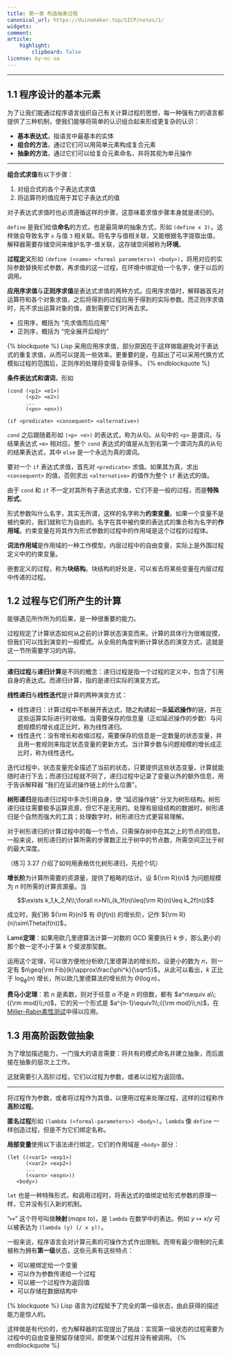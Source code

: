 ```yaml
---
title: 第一章 构造抽象过程
canonical_url: https://duinomaker.top/SICP/notes/1/
widgets:
comment:
article:
    highlight:
        clipboard: false
license: by-nc-sa
---
```


---

## 1.1 程序设计的基本元素

<div class="foreword">

为了让我们能通过程序语言组织自己有关计算过程的思想，每一种强有力的语言都提供了三种机制，使我们能够将简单的认识组合起来形成更复杂的认识：

- **基本表达式**，指语言中最基本的实体
- **组合的方法**，通过它们可以用简单元素构成复合元素
- **抽象的方法**，通过它们可以给复合元素命名，并将其视为单元操作

</div>

---

**组合式求值**有以下步骤：

1. 对组合式的各个子表达式求值
2. 将运算符的值应用于其它子表达式的值

对子表达式求值时也必须遵循这样的步骤，这意味着求值步骤本身就是递归的。

`define` 是我们给值**命名**的方式，也是最简单的抽象方式，形如 `(define x 3)`&hairsp;。这样做会导致名字 `x` 与值 `3` 相关联。将名字与值相关联，又能根据名字提取出值，解释器需要存储空间来维护名字-值关联，这存储空间被称为**环境**。

**过程定义**形如 `(define (<name> <formal parameters>) <body>)`，将用对应的实际参数替换形式参数，再求值的这一过程，在环境中绑定给一个名字，便于以后的调用。

**应用序求值**与**正则序求值**是表达式求值的两种方式。应用序求值时，解释器首先对运算符和各个对象求值，之后将得到的过程应用于得到的实际参数。而正则序求值时，先不求出运算对象的值，直到需要它们时再去求。

- 应用序，概括为 “先求值而后应用”
- 正则序，概括为 “完全展开后规约”

{% blockquote %}
Lisp 采用应用序求值，部分原因在于这样做能避免对于表达式的重复求值，从而可以提高一些效率。更重要的是，在超出了可以采用代换方式模拟过程的范围后，正则序的处理将变得复杂得多。
{% endblockquote %}

**条件表达式和谓词**，形如

    (cond (<p1> <e1>)
          (<p2> <e2>)
          ...
          (<pn> <en>))

    (if <predicate> <consequent> <alternative>)

`cond` 之后跟随着形如 `(<p> <e>)` 的表达式，称为从句。从句中的 `<p>` 是谓词，与结果表达式 `<e>` 相对应。整个 `cond` 表达式的值是从左到右第一个谓词为真的从句的结果表达式，其中 `else` 是一个永远为真的谓词。

要对一个 `if` 表达式求值，首先对 `<predicate>` 求值。如果其为真，求出 `<consequent>` 的值，否则求出 `<alternative>` 的值作为整个 `if` 表达式的值。

由于 `cond` 和 `if` 不一定对其所有子表达式求值，它们不是一般的过程，而是**特殊形式**。

形式参数叫什么名字，其实无所谓，这样的名字称为**约束变量**。如果一个变量不是被约束的，我们就称它为自由的。名字在其中被约束的表达式的集合称为名字的**作用域**。约束变量在将其作为形式参数的过程中的作用域是这个过程的过程体。

**词法作用域**是作用域的一种工作模型。内层过程中的自由变量，实际上是外围过程定义中的约束变量。

嵌套定义的过程，称为**块结构**。块结构的好处是，可以省去将某些变量在内层过程中传递的过程。

## 1.2 过程与它们所产生的计算

<div class="foreword">

能够遇见所作所为的后果，是一种很重要的能力。

过程规定了计算状态如何从之前的计算状态演变而来。计算的具体行为很难捉摸，但我们可以找到演变的一般模式。从全局的角度判断计算状态的演变方式，这就是这一节所需要学习的内容。

</div>

---

**递归过程**与**递归计算**是不同的概念：递归过程是指一个过程的定义中，包含了引用自身的表达式。而递归计算，指的是递归实际的演变方式。

**线性递归**与**线性迭代**是计算的两种演变方式：

- 线性递归：计算过程中不断展开表达式，随之构建起一条**延迟操作**的链，并在这些运算实际进行时收缩。当需要保存的信息量（正如延迟操作的步数）与问题规模的增长成正比时，称为线性递归。
- 线性迭代：没有增长和收缩过程，需要保存的信息是一定数量的状态变量，并且用一套规则来指定状态变量的更新方式。当计算步数与问题规模的增长成正比时，称为线性迭代。

迭代过程中，状态变量完全描述了当前的状态，只要提供这些状态变量，计算就能随时进行下去；而递归过程就不同了，递归过程中记录了变量以外的额外信息，用于告诉解释器 “我们在延迟操作链上的什么位置”。

**树形递归**是指递归过程中多次引用自身，使 “延迟操作链” 分叉为树形结构。树形递归往往需要极多运算资源，但它不是无用的。处理有层级结构的数据时，树形递归是个自然而强大的工具；处理数字时，树形递归方式更容易理解。

对于树形递归的计算过程中的每一个节点，只需保存树中在其之上的节点的信息。一般来说，树形递归的计算所需的步骤数正比于树中的节点数，所需空间正比于树的最大深度。

<span class="has-text-danger">（练习 3.27 介绍了如何用表格优化树形递归，先挖个坑）</span>

**增长阶**为计算所需要的资源量，提供了粗略的估计。设 ${\rm R}(n)$ 为问题规模为 $n$ 时所需的计算资源量。当

$$\exists k_1,k_2,N\\;\forall n>N\\,(k_1f(n)\leq{\rm R}(n)\leq k_2f(n))$$

成立时，我们称 ${\rm R}(n)$ 有 $\Theta(f(n))$ 的增长阶，记作 ${\rm R}(n)\sim\Theta(f(n))$&hairsp;。

**<span style="font-weight:500;">Lamé</span>定理**：如果用欧几里德算法计算一对数的 GCD 需要执行 $k$ 步，那么更小的那个数一定不小于第 $k$ 个斐波那契数。

运用这个定理，可以很方便地分析欧几里德算法的增长阶。设更小的数为 $n$，则一定有 $n\geq{\rm Fib}(k)\approx\frac{\phi^k}{\sqrt5}$&hairsp;。从此可以看出，$k$ 正比于 $\log_\phi(n)$ 增长，所以欧几里德算法的增长阶为 $\Theta(\log n)$&hairsp;。

**费马小定理**：若 $n$ 是素数，则对于任意 $a$ 不是 $n$ 的倍数，都有 $a^n\equiv a\\;({\rm mod}\\;n)$，它的另一个形式是 $a^{n-1}\equiv1\\;({\rm mod}\\;n)$，在<a href="/SICP/assets/miller-rabin/" target="_self">$\text{Miller–Rabin}$素性测试</a>中得以应用。

## 1.3 用高阶函数做抽象

<div class="foreword">

为了增加描述能力，一门强大的语言需要：将共有的模式命名并建立抽象，而后直接在抽象的层次上工作。

这就需要引入高阶过程，它们以过程为参数，或者以过程为返回值。

</div>

---

将过程作为参数，或者将过程作为其值，以便用过程来处理过程，这样的过程称作**高阶过程**。

**匿名过程**形如 `(lambda (<formal-parameters>) <body>)`&hairsp;。`lambda` 像 `define` 一样创造过程，但是不为它们绑定名称。

**局部变量**使用以下语法进行绑定，它们的作用域是 `<body>` 部分：

    (let ((<var1> <exp1>)
          (<var2> <exp2>)
          ...
          (<varn> <expn>))
       <body>)

`let` 也是一种特殊形式，和调用过程时，将表达式的值绑定给形式参数的原理一样，它并没有引入新的机制。

“$\mapsto$” 这个符号叫做**映射**&hairsp;$($*$\textit{maps to}$*$)$，是 `lambda` 在数学中的表达。例如 $y\mapsto x/y$ 可以被表达为 `(lambda (y) (/ x y))`&hairsp;。

一般来说，程序语言会对计算元素的可操作方式作出限制。而带有最少限制的元素被称为拥有**第一级**状态，这些元素有这些特点：

- 可以被绑定给一个变量
- 可以作为参数传递给一个过程
- 可以被一个过程作为返回值
- 可以存储在数据结构中

{% blockquote %}
Lisp 语言为过程赋予了完全的第一级状态，由此获得的描述能力是惊人的。

这样做是有代价的，也为解释器的实现提出了挑战：实现第一级状态的过程需要为过程中的自由变量预留存储空间，即使某个过程并没有被调用。
{% endblockquote %}